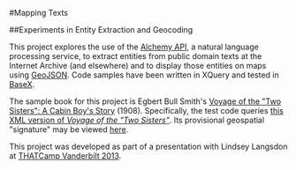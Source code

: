 #Mapping Texts

##Experiments in Entity Extraction and Geocoding

This project explores the use of the [Alchemy API](http://www.alchemyapi.com/), a natural language processing service, to extract entities from public domain texts at the Internet Archive (and elsewhere) and to display those entities on maps using [GeoJSON](http://geojson.org/). Code samples have been written in XQuery and tested in [BaseX](http://basex.org/).

The sample book for this project is Egbert Bull Smith's [Voyage of the "Two Sisters": A Cabin Boy's Story](https://archive.org/stream/voyageofthetwosi00smit#page/n5/mode/2up) (1908). Specifically, the test code queries [this XML version of *Voyage of the "Two Sisters"*](https://ia700406.us.archive.org/3/items/voyageofthetwosi00smit/voyageofthetwosi00smit_djvu.xml). Its provisional geospatial "signature" may be viewed [here](https://github.com/CliffordAnderson/maps/blob/master/voyageofthetwosi00smit-whole.geojson).

This project was developed as part of a presentation with Lindsey Langsdon at [THATCamp Vanderbilt 2013](http://vanderbilt2013.thatcamp.org/).
